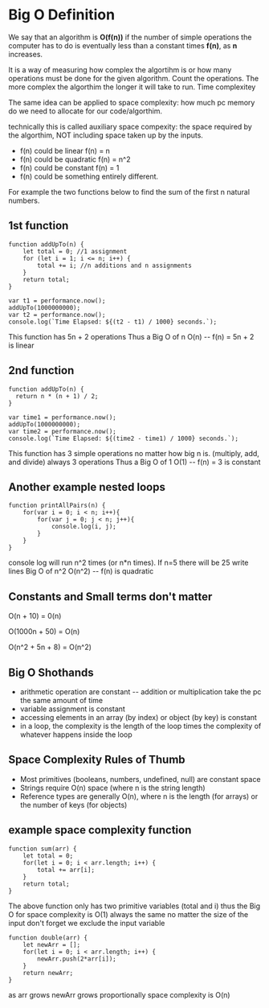 # Big O Definition

We say that an algorithm is **O(f(n))** if the number of simple operations the computer has to do is
eventually less than a constant times **f(n)**, as **n** increases.

It is a way of measuring how complex the algortihm is or how many operations must be done for the given algorithm.
Count the operations. The more complex the algorthim the longer it will take to run. Time complexitey

The same idea can be applied to space complexity: how much pc memory do we need to allocate for our code/algorthim.

technically this is called auxiliary space compexity: the space required by the algorthim, NOT including space taken up by the inputs.

* f(n) could be linear f(n) = n
* f(n) could be quadratic f(n) = n^2
* f(n) could be constant f(n) = 1
* f(n) could be something entirely different.

For example the two functions below to find the sum of the first n natural numbers.

## 1st function 
	function addUpTo(n) {
		let total = 0; //1 assignment 
		for (let i = 1; i <= n; i++) {
			total += i; //n additions and n assignments
		}
		return total;
	}

	var t1 = performance.now();
	addUpTo(1000000000);
	var t2 = performance.now();
	console.log(`Time Elapsed: ${(t2 - t1) / 1000} seconds.`);

This function has 5n + 2 operations 
Thus a Big O of n O(n) -- f(n) = 5n + 2 is linear

## 2nd function
	function addUpTo(n) {
	  return n * (n + 1) / 2;
	}

	var time1 = performance.now();
	addUpTo(1000000000);
	var time2 = performance.now();
	console.log(`Time Elapsed: ${(time2 - time1) / 1000} seconds.`);

This function has 3 simple operations no matter how big n is. (multiply, add, and divide) always 3 operations
Thus a Big O of 1 O(1) -- f(n) = 3 is constant

## Another example nested loops

	function printAllPairs(n) {
		for(var i = 0; i < n; i++){		
			for(var j = 0; j < n; j++){
				console.log(i, j);
			}
		}
	}

console log will run n^2 times (or n*n times). If n=5 there will be 25 write lines
Big O of n^2 O(n^2) -- f(n) is quadratic

## Constants and Small terms don't matter

O(n + 10) = 0(n)

O(1000n + 50) = O(n)

O(n^2 + 5n + 8) = O(n^2)

## Big O Shothands 

* arithmetic operation are constant -- addition or multiplication take the pc the same amount of time
* variable assignment is constant
* accessing elements in an array (by index) or object (by key) is constant
* in a loop, the complexity is the length of the loop times the complexity of whatever happens inside the loop

## Space Complexity Rules of Thumb

* Most primitives (booleans, numbers, undefined, null) are constant space
* Strings require O(n) space (where n is the string length)
* Reference types are generally O(n), where n is the length (for arrays) or the number of keys (for objects)

## example space complexity function

	function sum(arr) {
		let total = 0;
		for(let i = 0; i < arr.length; i++) {
			total += arr[i];
		}
		return total;
	}

The above function only has two primitive variables (total and i) thus the Big O for space complexity is O(1) always the same no matter the size of the input
don't forget we exclude the input variable

	function double(arr) {
		let newArr = [];
		for(let i = 0; i < arr.length; i++) {
			newArr.push(2*arr[i]);
		}
		return newArr;
	}

as arr grows newArr grows proportionally space complexity is O(n)